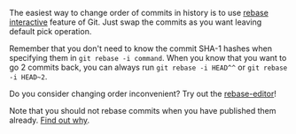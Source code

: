 The easiest way to change order of commits in history is to use [rebase interactive](https://git-scm.com/book/en/v2/Git-Tools-Rewriting-History#Reordering-Commits)
feature of Git. Just swap the commits as you want leaving default pick operation.

Remember that you don't need to know the commit SHA-1 hashes when specifying
them in `git rebase -i command`. When you know that you want to go 2 commits
back, you can always run `git rebase -i HEAD^^` or `git rebase -i HEAD~2`.

Do you consider changing order inconvenient? Try out the [rebase-editor](https://www.npmjs.com/package/rebase-editor)!

Note that you should not rebase commits when you have published them already. 
[Find out why](http://git-scm.com/book/en/v2/Git-Branching-Rebasing#The-Perils-of-Rebasing).
